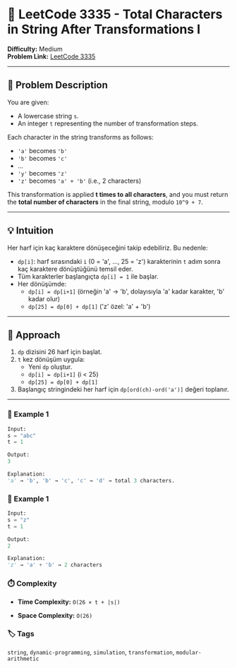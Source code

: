 # 🔁 LeetCode 3335 - Total Characters in String After Transformations I

**Difficulty:** Medium  
**Problem Link:** [LeetCode 3335](https://leetcode.com/problems/total-characters-in-string-after-transformations-i)

---

## 🧩 Problem Description

You are given:
- A lowercase string `s`.
- An integer `t` representing the number of transformation steps.

Each character in the string transforms as follows:
- `'a'` becomes `'b'`
- `'b'` becomes `'c'`
- ...
- `'y'` becomes `'z'`
- `'z'` becomes `'a' + 'b'` (i.e., 2 characters)

This transformation is applied **t times to all characters**, and you must return the **total number of characters** in the final string, modulo `10^9 + 7`.

---

## 💡 Intuition

Her harf için kaç karaktere dönüşeceğini takip edebiliriz. Bu nedenle:

- `dp[i]`: harf sırasındaki `i` (0 = 'a', ..., 25 = 'z') karakterinin `t` adım sonra kaç karaktere dönüştüğünü temsil eder.
- Tüm karakterler başlangıçta `dp[i] = 1` ile başlar.
- Her dönüşümde:
  - `dp[i] = dp[i+1]` (örneğin 'a' → 'b', dolayısıyla 'a' kadar karakter, 'b' kadar olur)
  - `dp[25] = dp[0] + dp[1]` ('z' özel: 'a' + 'b')

---

## 🚀 Approach

1. `dp` dizisini 26 harf için başlat.
2. `t` kez dönüşüm uygula:
   - Yeni `dp` oluştur.
   - `dp[i] = dp[i+1]` (i < 25)
   - `dp[25] = dp[0] + dp[1]`
3. Başlangıç stringindeki her harf için `dp[ord(ch)-ord('a')]` değeri toplanır.

---

### 🧪 Example 1
```python
Input:
s = "abc"
t = 1

Output:
3

Explanation:
'a' → 'b', 'b' → 'c', 'c' → 'd' → total 3 characters.
```

### 🧪 Example 1
```python
Input:
s = "z"
t = 1

Output:
2

Explanation:
'z' → 'a' + 'b' → 2 characters
```

### ⏱️ Complexity

- **Time Complexity:** `O(26 × t + |s|)`

- **Space Complexity:** `O(26)`

### 🏷️ Tags

`string`, `dynamic-programming`, `simulation`, `transformation`, `modular-arithmetic`